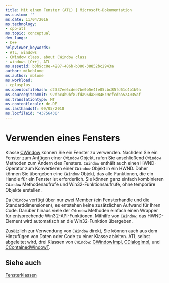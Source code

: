 ```yaml
---
title: Mit einem Fenster (ATL) | Microsoft-Dokumentation
ms.custom: ''
ms.date: 11/04/2016
ms.technology:
- cpp-atl
ms.topic: conceptual
dev_langs:
- C++
helpviewer_keywords:
- ATL, windows
- CWindow class, about CWindow class
- windows [C++], ATL
ms.assetid: b3b9cc8e-4287-486b-b080-38852bc2943a
author: mikeblome
ms.author: mblome
ms.workload:
- cplusplus
ms.openlocfilehash: d2337ee6cdee7be0b5e4fe05cbc85fd61c4b1b9a
ms.sourcegitcommit: 92dbc4b9bf82fda96da80846c9cfcdba524035af
ms.translationtype: MT
ms.contentlocale: de-DE
ms.lasthandoff: 09/05/2018
ms.locfileid: "43756430"
---
```

# <a name="using-a-window"></a>Verwenden eines Fensters

Klasse [CWindow](../atl/reference/cwindow-class.md) können Sie ein Fenster zu verwenden. Nachdem Sie ein Fenster zum Anfügen einer `CWindow` Objekt, rufen Sie anschließend `CWindow` Methoden zum Ändern des Fensters. `CWindow` enthält auch einen HWND-Operator zum Konvertieren einer `CWindow` Objekt in ein HWND. Daher können Sie übergeben eine `CWindow` Objekt, das alle Funktionen, die ein Handle für ein Fenster ist erforderlich. Sie können ganz einfach kombinieren `CWindow` Methodenaufrufe und Win32-Funktionsaufrufe, ohne temporäre Objekte erstellen.

Da `CWindow` verfügt über nur zwei Member (ein Fensterhandle und die Standarddimensionen), es entstehen keine zusätzlichen Aufwand für Ihren Code. Darüber hinaus viele der `CWindow` Methoden einfach einen Wrapper für entsprechende Win32-API-Funktionen. Mithilfe von `CWindow`, das HWND-Element wird automatisch an die Win32-Funktion übergeben.

Zusätzlich zur Verwendung von `CWindow` direkt, Sie können auch aus dem Hinzufügen von Daten oder Code zu einer Klasse ableiten. ATL selbst abgeleitet wird, drei Klassen von `CWindow`: [CWindowImpl](../atl/implementing-a-window.md), [CDialogImpl](../atl/implementing-a-dialog-box.md), und [CContainedWindowT](../atl/using-contained-windows.md).

## <a name="see-also"></a>Siehe auch

[Fensterklassen](../atl/atl-window-classes.md)

